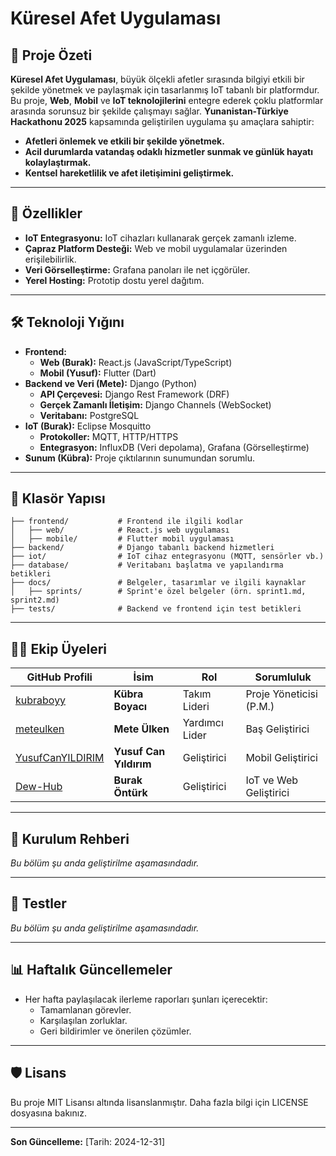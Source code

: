 
# Küresel Afet Uygulaması

## 📖 Proje Özeti
**Küresel Afet Uygulaması**, büyük ölçekli afetler sırasında bilgiyi etkili bir şekilde yönetmek ve paylaşmak için tasarlanmış IoT tabanlı bir platformdur. Bu proje, **Web**, **Mobil** ve **IoT teknolojilerini** entegre ederek çoklu platformlar arasında sorunsuz bir şekilde çalışmayı sağlar. **Yunanistan-Türkiye Hackathonu 2025** kapsamında geliştirilen uygulama şu amaçlara sahiptir:
- **Afetleri önlemek ve etkili bir şekilde yönetmek.**
- **Acil durumlarda vatandaş odaklı hizmetler sunmak ve günlük hayatı kolaylaştırmak.**
- **Kentsel hareketlilik ve afet iletişimini geliştirmek.**

---

## 🚀 Özellikler
- **IoT Entegrasyonu:** IoT cihazları kullanarak gerçek zamanlı izleme.
- **Çapraz Platform Desteği:** Web ve mobil uygulamalar üzerinden erişilebilirlik.
- **Veri Görselleştirme:** Grafana panoları ile net içgörüler.
- **Yerel Hosting:** Prototip dostu yerel dağıtım.

---

## 🛠️ Teknoloji Yığını
- **Frontend:**
  - **Web (Burak):** React.js (JavaScript/TypeScript)
  - **Mobil (Yusuf):** Flutter (Dart)
- **Backend ve Veri (Mete):** Django (Python)
  - **API Çerçevesi:** Django Rest Framework (DRF)
  - **Gerçek Zamanlı İletişim:** Django Channels (WebSocket)
  - **Veritabanı:** PostgreSQL
- **IoT (Burak):** Eclipse Mosquitto
  - **Protokoller:** MQTT, HTTP/HTTPS
  - **Entegrasyon:** InfluxDB (Veri depolama), Grafana (Görselleştirme)
- **Sunum (Kübra):** Proje çıktılarının sunumundan sorumlu.

---

## 📂 Klasör Yapısı
```
├── frontend/           # Frontend ile ilgili kodlar
│   ├── web/            # React.js web uygulaması
│   ├── mobile/         # Flutter mobil uygulaması
├── backend/            # Django tabanlı backend hizmetleri
├── iot/                # IoT cihaz entegrasyonu (MQTT, sensörler vb.)
├── database/           # Veritabanı başlatma ve yapılandırma betikleri
├── docs/               # Belgeler, tasarımlar ve ilgili kaynaklar
│   ├── sprints/        # Sprint'e özel belgeler (örn. sprint1.md, sprint2.md)
├── tests/              # Backend ve frontend için test betikleri
```

---

## 🧑‍💻 Ekip Üyeleri
| GitHub Profili                       | İsim                  | Rol                  | Sorumluluk          |
|-----------------------|----------------------|--------------------|---------------------------------------|
| [kubraboyy](https://github.com/kubraboyy) | **Kübra Boyacı**      | Takım Lideri         | Proje Yöneticisi (P.M.) |
| [meteulken](https://github.com/meteulken) | **Mete Ülken**        | Yardımcı Lider       | Baş Geliştirici     |
| [YusufCanYILDIRIM](https://github.com/YusufCanYILDIRIM) | **Yusuf Can Yıldırım**| Geliştirici          | Mobil Geliştirici   |
| [Dew-Hub](https://github.com/Dew-Hub) | **Burak Öntürk**      | Geliştirici          | IoT ve Web Geliştirici |

---

## 📝 Kurulum Rehberi
_Bu bölüm şu anda geliştirilme aşamasındadır._

---

## 🧪 Testler
_Bu bölüm şu anda geliştirilme aşamasındadır._

---

## 📊 Haftalık Güncellemeler
- Her hafta paylaşılacak ilerleme raporları şunları içerecektir:
  - Tamamlanan görevler.
  - Karşılaşılan zorluklar.
  - Geri bildirimler ve önerilen çözümler.

---

## 🛡️ Lisans
Bu proje MIT Lisansı altında lisanslanmıştır. Daha fazla bilgi için LICENSE dosyasına bakınız.

---

**Son Güncelleme:** [Tarih: 2024-12-31]
